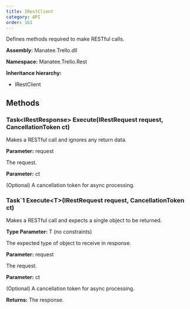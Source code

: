 ```yaml
---
title: IRestClient
category: API
order: 161
---
```


Defines methods required to make RESTful calls.

**Assembly:** Manatee.Trello.dll

**Namespace:** Manatee.Trello.Rest

**Inheritance hierarchy:**

- IRestClient

## Methods

### Task&lt;IRestResponse&gt; Execute(IRestRequest request, CancellationToken ct)

Makes a RESTful call and ignores any return data.

**Parameter:** request

The request.

**Parameter:** ct

(Optional) A cancellation token for async processing.

### Task`1 Execute&lt;T&gt;(IRestRequest request, CancellationToken ct)

Makes a RESTful call and expects a single object to be returned.

**Type Parameter:** T (no constraints)

The expected type of object to receive in response.

**Parameter:** request

The request.

**Parameter:** ct

(Optional) A cancellation token for async processing.

**Returns:** The response.

